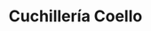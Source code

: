 ---
title: "Cuchillería Coello"
url: /vitoria-gasteiz/cuchilleria-coello/
shop: Haushaltsartikel
---